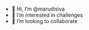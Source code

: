 - 👋 Hi, I’m @marudisiva
- 👀 I’m interested in challenges
- 💞️ I’m looking to collaborate

<!---
marudisiva/marudisiva is a ✨ special ✨ repository because its `README.md` (this file) appears on your GitHub profile.
You can click the Preview link to take a look at your changes.
--->
